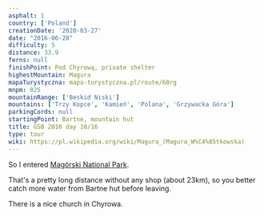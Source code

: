 ```yaml
---
asphalt: 1
country: ['Poland']
creationDate: '2020-03-27'
date: "2016-06-28"
difficulty: 5
distance: 33.9
ferns: null
finishPoint: Pod Chyrową, private shelter
highestMountain: Magura
mapaTurystyczna: mapa-turystyczna.pl/route/60rg
mnpm: 825
mountainRange: ['Beskid Niski']
mountains: ['Trzy Kopce', 'Kamień', 'Polana', 'Grzywacka Góra']
parkingCords: null
startingPoint: Bartne, mountain hut
title: GSB 2016 day 10/16
type: tour
wiki: https://pl.wikipedia.org/wiki/Magura_(Magura_W%C4%85tkowska)
---
```


So I entered [Magórski National Park](https://pl.wikipedia.org/wiki/Magurski_Park_Narodowy).

That's a pretty long distance without any shop (about 23km), so you better catch more water from Bartne hut before leaving.

There is a nice church in Chyrowa.
